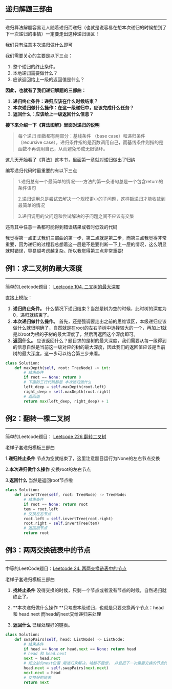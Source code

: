 ## **递归解题三部曲**

------

递归算法解题容易让人随着递归而递归（也就是说容易在想本次递归的时候想到了下一次递归的事情）一定要走出这种递归误区！

我们只有注意本次递归做什么即可


我们需要关心的主要是以下三点：

1. 整个递归的终止条件。
2. 本地递归需要做什么？
3. 应该返回给上一级的返回值是什么？

**因此，也就有了我们递归解题的三部曲：**

1. **递归终止条件：递归应该在什么时候结束？**
2. **本次递归做什么操作：在这一级递归中，应该完成什么任务？**
3. **返回什么：应该给上一级返回什么信息？**

**接下来介绍一下《算法图解》里面对递归的说明**

> 每个递归 函数都有两部分：基线条件 （base case）和递归条件 （recursive case）。递归条件指的是函数调用自己，而基线条件则指的是函数不再调用自己，从而避免形成无限循环。 

这几天开始看了《算法》这本书，里面第一章就对递归做出了归纳

编写递归代码时最重要的有以下三点

> 1.递归总有一个最简单的情况----方法的第一条语句总是一个包含return的条件语句
>
> 2.递归调用总是尝试去解决一个规模更小的子问题，这样额递归才能收敛到最简单的情况
>
> 3.递归调用的父问题和尝试解决的子问题之间不应该有交集

违背其中任意一条都可能得到错误结果或者时低效的代码

我觉得第一点正式我们三部曲的第一步，第二点就是第二步，而第三点我觉得非常重要，因为递归的过程我总想着这一层是不是要判断一下上一层的情况，这么明显就时错误，容易越考虑越复杂。所以我觉得第三点非常重要!


## **例1：求二叉树的最大深度**

*****

简单的Leetcode题目： [Leetcode 104. 二叉树的最大深度](https://leetcode-cn.com/problems/maximum-depth-of-binary-tree/)

直接上模版：

1. **递归终止条件。** 什么情况下递归结束？当然是树为空的时候，此时树的深度为0，递归就结束了。
2. **本次递归做什么操作。**  首先，还是强调要走出之前的思维误区，本级递归应该做什么就很明确了，自然就是在root的左右子树中选择较大的一个，再加上1就是以root为根的子树的最大深度了，然后再返回这个深度即可。
3. **返回什么。** 应该返回什么？题目求的是树的最大深度，我们需要从每一级得到的信息自然是当前这一级对应的树的最大深度，因此我们的返回值应该是当前树的最大深度，这一步可以结合第三步来看。

```python
class Solution:
    def maxDepth(self, root: TreeNode) -> int:
        # 结束条件
        if root == None: return 0
        # 下面的三行代码都是 本次递归做什么
        left_deep = self.maxDepth(root.left)
        right_deep = self.maxDepth(root.right)
        # 返回值
        return max(left_deep, right_deep) + 1
```

## 例2：**翻转一棵二叉树**

*****
简单的Leetcode题目： [Leetcode 226 翻转二叉树](https://leetcode-cn.com/problems/invert-binary-tree//)

老样子套递归模板三部曲

1.**递归终止条件** 节点为空就结束了，这里注意题目运行为None的左右节点交换

2.**本次递归做什么操作** 交换root的左右节点

3.**返回什么** 当然是返回root节点啦

```python
class Solution:
    def invertTree(self, root: TreeNode) -> TreeNode:
        # 结束条件
        if root == None: return root
        tem = root.left
        # 交换左右节点
        root.left = self.invertTree(root.right)
        root.right = self.invertTree(tem)
        # 返回根节点
        return root   
```




## 例3：**两两交换链表中的节点**

*****

中等的LeetCode题目：[Leetcode 24. 两两交换链表中的节点](https://leetcode-cn.com/problems/swap-nodes-in-pairs/)

老样子套递归模板三部曲

1. **找终止条件** 没得交换的时候，只剩一个节点或者没有节点的时候，自然递归就终止了。

2. **本次递归做什么操作 **只考虑本级递归，也就是只要交换两个节点：head 和 head.next  而head的next交给递归来处理

3. **返回什么** 已经处理好的链表。

```python
class Solution:
    def swapPairs(self, head: ListNode) -> ListNode:
        # 结束条件
        if head == None or head.next == None: return head
        # head 和 head.next 
        next = head.next
        # 把之前的next位置 用递归来解决，啥都不要想， 并且把下一次需要交换的节点传入
        head.next = self.swapPairs(next.next)
        next.next = head
        # 交换好的链表
        return next
```

